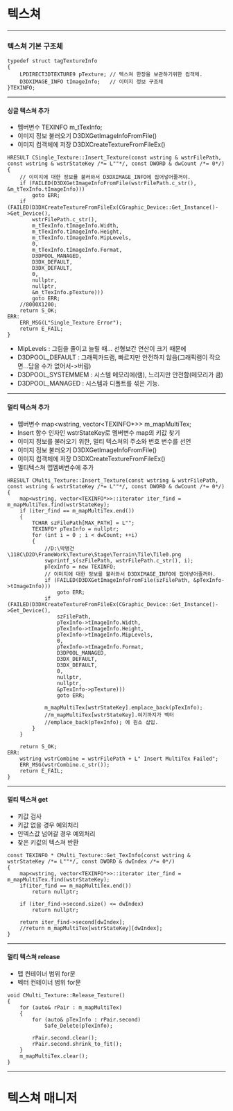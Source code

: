 # 텍스쳐 
***
### 텍스쳐 기본 구조체
```
typedef struct tagTextureInfo
{
	LPDIRECT3DTEXTURE9 pTexture; // 텍스쳐 한장을 보관하기위한 컴객체. 
	D3DXIMAGE_INFO tImageInfo;   // 이미지 정보 구조체
}TEXINFO;
```
***
#### 싱글 텍스쳐 추가
- 멤버변수 	TEXINFO m_tTexInfo;
- 이미지 정보 불러오기 D3DXGetImageInfoFromFile()
- 이미지 컴객체에 저장 D3DXCreateTextureFromFileEx()
```
HRESULT CSingle_Texture::Insert_Texture(const wstring & wstrFilePath, const wstring & wstrStateKey /*= L""*/, const DWORD & dwCount /*= 0*/)
{
	// 이미지에 대한 정보를 불러와서 D3DXIMAGE_INFO에 집어넣어줄꺼야. 
	if (FAILED(D3DXGetImageInfoFromFile(wstrFilePath.c_str(), &m_tTexInfo.tImageInfo)))
		goto ERR; 
	if (FAILED(D3DXCreateTextureFromFileEx(CGraphic_Device::Get_Instance()->Get_Device(),
		wstrFilePath.c_str(),
		m_tTexInfo.tImageInfo.Width,
		m_tTexInfo.tImageInfo.Height,
		m_tTexInfo.tImageInfo.MipLevels,
		0,
		m_tTexInfo.tImageInfo.Format,
		D3DPOOL_MANAGED,
		D3DX_DEFAULT,
		D3DX_DEFAULT,
		0,
		nullptr,
		nullptr,
		&m_tTexInfo.pTexture)))
		goto ERR;
	//8000X1200; 
	return S_OK; 
ERR:
	ERR_MSG(L"Single_Texture Error"); 
	return E_FAIL;
}
```
- MipLevels : 그림을 줄이고 늘릴 때... 선형보간 연산이 크기 때문에
- D3DPOOL_DEFAULT : 그래픽카드램, 빠르지만 안전하지 않음(그래픽램이 작으면...담을 수가 없어서->버림)
- D3DPOOL_SYSTEMMEM : 시스템 메모리에(램), 느리지만 안전함(메모리가 큼)
- D3DPOOL_MANAGED : 시스템과 디폴트를 섞은 기능.
***
#### 멀티 텍스쳐 추가
- 멤버변수 map<wstring, vector<TEXINFO*>> m_mapMultiTex;
- Insert 함수 인자인 wstrStateKey로 멤버변수 map의 키값 찾기
- 이미지 정보를 불러오기 위한, 멀티 텍스쳐의 주소와 번호 변수를 선언
- 이미지 정보 불러오기 D3DXGetImageInfoFromFile()
- 이미지 컴객체에 저장 D3DXCreateTextureFromFileEx()
- 멀티텍스쳐 맵멤버변수에 추가
```
HRESULT CMulti_Texture::Insert_Texture(const wstring & wstrFilePath, const wstring & wstrStateKey /*= L""*/, const DWORD & dwCount /*= 0*/)
{
	map<wstring, vector<TEXINFO*>>::iterator iter_find = m_mapMultiTex.find(wstrStateKey);
	if (iter_find == m_mapMultiTex.end())
	{
		TCHAR szFilePath[MAX_PATH] = L""; 
		TEXINFO* pTexInfo = nullptr; 
		for (int i = 0 ; i < dwCount; ++i)
		{
			//D:\박병건\118C\D2D\FrameWork\Texture\Stage\Terrain\Tile\Tile0.png
			swprintf_s(szFilePath, wstrFilePath.c_str(), i);
			pTexInfo = new TEXINFO; 
			// 이미지에 대한 정보를 불러와서 D3DXIMAGE_INFO에 집어넣어줄꺼야. 
			if (FAILED(D3DXGetImageInfoFromFile(szFilePath, &pTexInfo->tImageInfo)))
				goto ERR;
			if (FAILED(D3DXCreateTextureFromFileEx(CGraphic_Device::Get_Instance()->Get_Device(),
				szFilePath,
				pTexInfo->tImageInfo.Width,
				pTexInfo->tImageInfo.Height,
				pTexInfo->tImageInfo.MipLevels,
				0,
				pTexInfo->tImageInfo.Format,
				D3DPOOL_MANAGED,
				D3DX_DEFAULT,
				D3DX_DEFAULT,
				0,
				nullptr,
				nullptr,
				&pTexInfo->pTexture)))
				goto ERR;
			
			m_mapMultiTex[wstrStateKey].emplace_back(pTexInfo); 
			//m_mapMultiTex[wstrStateKey].여기까지가 벡터 
			//emplace_back(pTexInfo); 에 원소 삽입. 
		}
	}

	return S_OK;
ERR:
	wstring wstrCombine = wstrFilePath + L" Insert MultiTex Failed";
	ERR_MSG(wstrCombine.c_str());
	return E_FAIL; 
}
```
***
#### 멀티 텍스쳐 get
- 키값 검사 
- 키값 없을 경우 예외처리
- 인덱스값 넘어갈 경우 예외처리
- 찾은 키값의 텍스쳐 반환
```
const TEXINFO * CMulti_Texture::Get_TexInfo(const wstring & wstrStateKey /*= L""*/, const DWORD & dwIndex /*= 0*/)
{
	map<wstring, vector<TEXINFO*>>::iterator iter_find = m_mapMultiTex.find(wstrStateKey); 
	if(iter_find == m_mapMultiTex.end())
		return nullptr;

	if (iter_find->second.size() <= dwIndex)
		return nullptr; 

	return iter_find->second[dwIndex];
	//return m_mapMultiTex[wstrStateKey][dwIndex];
}
```
***
#### 멀티 텍스쳐 release
- 맵 컨테이너 범위 for문
- 벡터 컨테이너 범위 for문
```
void CMulti_Texture::Release_Texture()
{
	for (auto& rPair : m_mapMultiTex)
	{
		for (auto& pTexInfo : rPair.second)
			Safe_Delete(pTexInfo); 
		
		rPair.second.clear(); 
		rPair.second.shrink_to_fit(); 
	}
	m_mapMultiTex.clear(); 
}
```
***
# 텍스쳐 매니저
